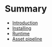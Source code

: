 # Summary

- [Introduction](./introduction.md)
- [Installing](./installing.md)
- [Runtime](./runtime.md)
- [Asset pipeline](./asset_pipeline.md)

